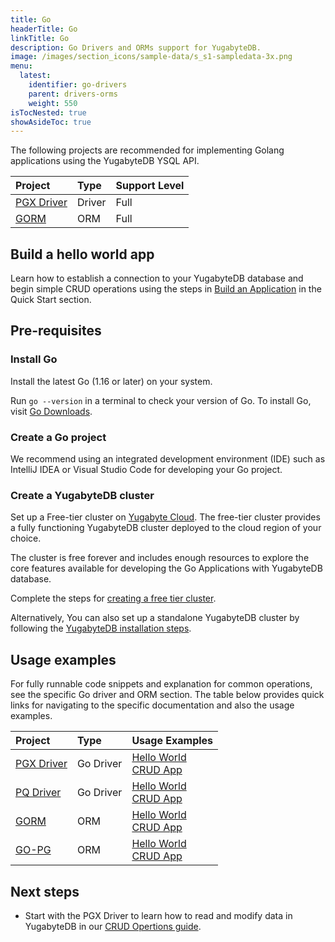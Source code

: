 ```yaml
---
title: Go
headerTitle: Go
linkTitle: Go
description: Go Drivers and ORMs support for YugabyteDB.
image: /images/section_icons/sample-data/s_s1-sampledata-3x.png
menu:
  latest:
    identifier: go-drivers
    parent: drivers-orms
    weight: 550
isTocNested: true
showAsideToc: true
---
```

The following projects are recommended for implementing Golang applications using the YugabyteDB YSQL API.

| Project | Type | Support Level |
| :------ | :--- | :------------ |
| [PGX Driver](pgx) | Driver | Full |
| [GORM](gorm) | ORM |  Full |

## Build a hello world app

Learn how to establish a connection to your YugabyteDB database and begin simple CRUD operations
using the steps in [Build an Application](../../quick-start/build-apps/go/ysql-pgx) in the Quick Start section.

## Pre-requisites

### Install Go

Install the latest Go (1.16 or later) on your system.

Run `go --version` in a terminal to check your version of Go. To install Go, visit [Go Downloads](https://golang.org/dl/).

### Create a Go project

We recommend using an integrated development environment (IDE) such as IntelliJ IDEA or
Visual Studio Code for developing your Go project.

### Create a YugabyteDB cluster

Set up a Free-tier cluster on [Yugabyte Cloud](https://cloud.yugabyte.com/signup). The free-tier
cluster provides a fully functioning YugabyteDB cluster deployed to the cloud region of your choice.

The cluster is free forever and includes enough resources to explore the core features available for
developing the Go Applications with YugabyteDB database.

Complete the steps for [creating a free tier cluster](../../yugabyte-cloud/cloud-quickstart/qs-add/).

Alternatively, You can also set up a standalone YugabyteDB cluster by following the
[YugabyteDB installation steps](../../quick-start/install/macos).

## Usage examples

For fully runnable code snippets and explanation for common operations, see the specific Go driver and ORM section.
The table below provides quick links for navigating to the specific documentation and also the usage examples.

| Project | Type | Usage Examples |
| :------ | :--- | :------------- |
| [PGX Driver](../../reference/drivers/go/pgx-reference/) | Go Driver | [Hello World](../../quick-start/build-apps/go/ysql-pgx) <br />[CRUD App](pgx) |
| [PQ Driver](../../reference/drivers/go/pq-reference/) | Go Driver | [Hello World](../../quick-start/build-apps/go/ysql-pq) <br />[CRUD App](pq) |
| [GORM](../../integrations/gorm/) | ORM |  [Hello World](../../quick-start/build-apps/go/ysql-gorm) <br />[CRUD App](gorm) |
| [GO-PG](pg) | ORM |  [Hello World](../../quick-start/build-apps/go/ysql-pg) <br />[CRUD App](pg) |

## Next steps

- Start with the PGX Driver to learn how to read and modify data in YugabyteDB in our [CRUD Opertions guide](pgx).
